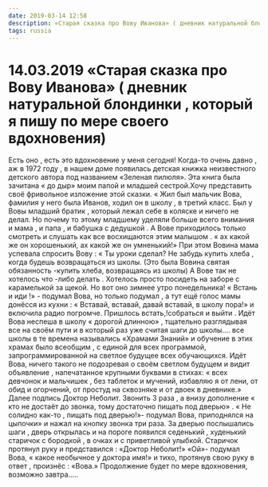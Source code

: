 ```yaml
---
date: 2019-03-14 12:58
description: «Старая сказка про Вову Иванова» ( дневник натуральной блондинки , который я пишу по мере своего вдохновения)
tags: russia
---
```

# 14.03.2019 «Старая сказка про Вову Иванова» ( дневник натуральной блондинки , который я пишу по мере своего вдохновения)

Есть оно , есть это вдохновение у меня сегодня!  Когда-то очень давно , аж в 1972 году , в нашем доме появилась детская книжка неизвестного детского автора  под названием   «Зеленая пилюля». Эта книга была зачитана « до дыр» моим папой и младшей сестрой.Хочу представить своё фривольное изложение этой сказки.    « Жил был мальчик Вова, фамилия у него была Иванов,  ходил он в школу , в третий класс. Был у Вовы младший братик , который лежал себе в коляске и ничего не делал. Но почему то этому младшему уделяли больше всего внимания и мама , и папа , и бабушка с дедушкой . А Вове приходилось  только смотреть и слушать как все восхищаются этим малышом . « ах какой же он хорошенький, ах какой же он умненький!» При этом Вовина мама успевала спросить Вову : « Ты уроки сделал? Не забудь купить хлеба , когда будешь возвращаться из школы. (Это была Вовина святая обязанность -купить хлеба, возвращаясь из школы)  А Вове так не хотелось  что -либо делать . Хотелось просто посидеть на заборе с карамелькой за щекой.   Но вот оно зимнее утро понедельника! « Встань и иди !» - подумал Вова, но только подумал , а тут ещё голос мамы донёсся из кухни : « Вставай, вставай, давай вставай, в школу пора!» и включила радио погромче.  Пришлось встать,!собраться и выйти . Идёт Вова неспеша в школу « дорогой длинною» , тщательно разглядывая все на своём пути  и в который раз уже считая шаги до школы.... все школы в те времена назывались  «Храмами Знаний»  и обучение в этих храмах было всеобщим , с единой для всех программой, запрограммированной  на светлое будущее всех обучающихся. Идёт Вова, ничего такого не подозревая о своём светлом будущем  и  видит объявление  , напечатанное крупными буквами в стихах: « всех девчонок и мальчишек , без таблеток и мучений, избавляю я от лени, от обид и огорчений, от простуд на сквозняке и от двоек в дневнике.» Далее подпись     Доктор Неболит.   Звонить  3 раза  , а внизу  дополнение  « кто не достаёт до звонка, тому достаточно  пищать под дверью»   . « Не солидно как-то , пищать под дверью!»- подумал Вова, приподнялся на цыпочки»  и нажал на кнопку звонка три раза. За дверью послышались шаги , дверь открылась и на пороге появился седенький , худенький старичок  с бородкой , в очках  и с приветливой улыбкой. Старичок протянул руку и представился  : «Доктор Неболит!»   «Ой»- подумал Вова, « какое необычное у доктора имя!» и тихо, протянув свою руку в ответ , произнёс : «Вова.»              Продолжение будет по мере вдохновения, возможно завтра.....
